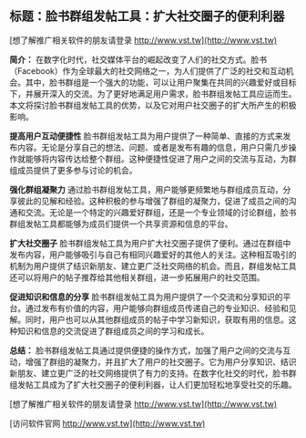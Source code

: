 ## **标题：脸书群组发帖工具：扩大社交圈子的便利利器**

[想了解推广相关软件的朋友请登录 http://www.vst.tw](http://www.vst.tw)

**简介：**
在数字化时代，社交媒体平台的崛起改变了人们的社交方式。脸书（Facebook）作为全球最大的社交网络之一，为人们提供了广泛的社交和互动机会。其中，脸书群组是一个强大的功能，可以让用户聚集在共同的兴趣爱好或目标下，并展开深入的交流。为了更好地满足用户需求，脸书群组发帖工具应运而生。本文将探讨脸书群组发帖工具的优势，以及它对用户社交圈子的扩大所产生的积极影响。

**提高用户互动便捷性**
脸书群组发帖工具为用户提供了一种简单、直接的方式来发布内容。无论是分享自己的想法、问题、或者是发布有趣的信息，用户只需几步操作就能够将内容传达给整个群组。这种便捷性促进了用户之间的交流与互动，为群组成员提供了更多参与讨论的机会。

**强化群组凝聚力**
通过脸书群组发帖工具，用户能够更频繁地与群组成员互动，分享彼此的见解和经验。这种积极的参与增强了群组的凝聚力，促进了成员之间的沟通和交流。无论是一个特定的兴趣爱好群组，还是一个专业领域的讨论群组，脸书群组发帖工具都能够为成员们提供一个共享资源和信息的平台。

**扩大社交圈子**
脸书群组发帖工具为用户扩大社交圈子提供了便利。通过在群组中发布内容，用户能够吸引与自己有相同兴趣爱好的其他人的关注。这种相互吸引的机制为用户提供了结识新朋友、建立更广泛社交网络的机会。而且，群组发帖工具还可以将用户的帖子推荐给其他相关群组，进一步拓展用户的社交范围。

**促进知识和信息的分享**
脸书群组发帖工具为用户提供了一个交流和分享知识的平台。通过发布有价值的内容，用户能够向群组成员传递自己的专业知识、经验和见解。同时，用户也可以从其他群组成员的帖子中学习新知识，获取有用的信息。这种知识和信息的交流促进了群组成员之间的学习和成长。

**总结：**
脸书群组发帖工具通过提供便捷的操作方式，加强了用户之间的交流与互动，增强了群组的凝聚力，并且扩大了用户的社交圈子。它为用户分享知识、结识新朋友、建立更广泛的社交网络提供了有力的支持。在数字化社交的时代，脸书群组发帖工具成为了扩大社交圈子的便利利器，让人们更加轻松地享受社交的乐趣。

[想了解推广相关软件的朋友请登录 http://www.vst.tw](http://www.vst.tw)


[访问软件官网 http://www.vst.tw](http://www.vst.tw)
